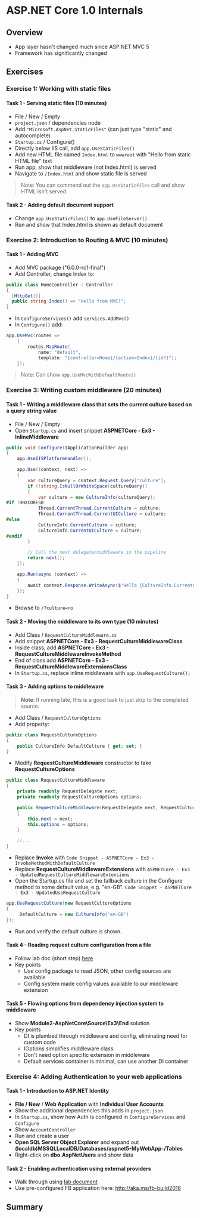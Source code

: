 # ASP.NET Core 1.0 Internals #
## Overview ##
* App layer hasn't changed much since ASP.NET MVC 5
* Framework has significantly changed

## Exercises ##
### Exercise 1: Working with static files ###
#### Task 1 - Serving static files (10 minutes) ####
* File / New / Empty
* `project.json` / dependencies node
* Add `"Microsoft.AspNet.StaticFiles"` (can just type "static" and autocomplete)
* `Startup.cs` / Configure()
* Directly below IIS call, add `app.UseStaticFiles()`
* Add new HTML file named `Index.html` to `wwwroot` with "Hello from static HTML file" text
* Run app, show that middleware (not Index.html) is served
* Navigate to `/Index.html` and show static file is served
 > Note: You can commend out the `app.UseStaticFiles` call and show HTML isn't served

#### Task 2 - Adding default document support ####
* Change `app.UseStaticFiles()` to `app.UseFileServer()`
* Run and show that Index.html is shown as default document

### Exercise 2: Introduction to Routing & MVC (10 minutes) ###
#### Task 1 - Adding MVC ####
* Add MVC package ("6.0.0-rc1-final")
* Add Controller, change Index to:

```csharp
public class HomeController : Controller
{
  [HttpGet()]
  public string Index() => "Hello from MVC!";
}
```

* In `ConfigureServices()` add `services.AddMvc()`
* In `Configure()` add:

```csharp
app.UseMvc(routes =>
	{
		routes.MapRoute(
			name: "default",
			template: "{controller=Home}/{action=Index}/{id?}");
	});
```
> Note: Can show `app.UseMvcWithDefaultRoute()`

### Exercise 3: Writing custom middleware (20 minutes) ###
#### Task 1 - Writing a middleware class that sets the current culture based on a query string value ####
* File / New / Empty
* Open `Startup.cs` and insert snippet **ASPNETCore - Ex3 - InlineMiddleware**

```csharp
public void Configure(IApplicationBuilder app)
{
    app.UseIISPlatformHandler();

    app.Use((context, next) =>
    {
        var cultureQuery = context.Request.Query["culture"];
        if (!string.IsNullOrWhiteSpace(cultureQuery))
        {
            var culture = new CultureInfo(cultureQuery);
#if !DNXCORE50
            Thread.CurrentThread.CurrentCulture = culture;
            Thread.CurrentThread.CurrentUICulture = culture;
#else
            CultureInfo.CurrentCulture = culture;
            CultureInfo.CurrentUICulture = culture;
#endif
        }

        // Call the next delegate/middleware in the pipeline
        return next();
    });

    app.Run(async (context) =>
    {
        await context.Response.WriteAsync($"Hello {CultureInfo.CurrentCulture.DisplayName}");
    });
}
```

* Browse to `/?culture=no`

#### Task 2 - Moving the middleware to its own type (10 minutes) ####
* Add Class / `RequestCultureMiddleware.cs`
* Add snippet **ASPNETCore - Ex3 - RequestCultureMiddlewareClass**
* Inside class, add **ASPNETCore - Ex3 - RequestCultureMiddlewareInvokeMethod**
* End of class add **ASPNETCore - Ex3 - RequestCultureMiddlewareExtensionsClass**
* In `Startup.cs`, replace inline middleware with `app.UseRequestCulture();`

#### Task 3 - Adding options to middleware ####

> **Note**: If running late, this is a good task to just skip to the completed source.

* Add Class / `RequestCultureOptions`
* Add property:

```csharp
public class RequestCultureOptions
{
	public CultureInfo DefaultCulture { get; set; }
}
```
* Modify **RequestCultureMiddleware** constructor to take **RequestCultureOptions**

```csharp
public class RequestCultureMiddleware
{
    private readonly RequestDelegate next;
    private readonly RequestCultureOptions options;

    public RequestCultureMiddleware(RequestDelegate next, RequestCultureOptions options)
    {
        this.next = next;
        this.options = options;
    }

    //...
}
```

* Replace **Invoke** with `Code Snippet - ASPNETCore - Ex3 - InvokeMethodWithDefaultCulture`
* Replace **RequestCultureMiddlewareExtensions** with `ASPNETCore - Ex3 - UpdatedRequestCultureMiddlewareExtensions`
* Open the Startup.cs file and set the fallback culture in the Configure method to some default value, e.g. "en-GB". `Code Snippet - ASPNETCore - Ex3 - UpdatedUseRequestCulture`

```csharp
app.UseRequestCulture(new RequestCultureOptions
{
     DefaultCulture = new CultureInfo("en-GB")
});
```
* Run and verify the default culture is shown.

#### Task 4 - Reading request culture configuration from a file ####
* Follow lab doc (short step) [here](/Module2-AspNetCore/README.md#task-4---reading-request-culture-configuration-from-a-file)
* Key points
  * Use config package to read JSON, other config sources are available
  * Config system made config values available to our middleware extension

#### Task 5 - Flowing options from dependency injection system to middleware ####
* Show **Module2-AspNetCore\Source\Ex3\End** solution
* Key points
  * DI is plumbed through middleware and config, eliminating need for custom code
  * IOptions simplifies middleware class
  * Don't need option specific extension in middleware
  * Default services container is minimal, can use another DI container

### Exercise 4: Adding Authentication to your web applications ###
#### Task 1 - Introduction to ASP.NET Identity ####
* **File / New** / **Web Application** with **Individual User Accounts**
* Show the additional dependencies this adds in `project.json`
* In `Startup.cs`, show how Auth is configured in `ConfigureServices` and `Configure`
* Show `AccountController`
* Run and create a user
* **Open SQL Server Object Explorer** and expand out **(localdb)MSSQLLocalDB/Databases/aspnet5-MyWebApp-/Tables**
* Right-click on **dbo.AspNetUsers** and show data

#### Task 2 - Enabling authentication using external providers ####
* Walk through using [lab document](/Module2-AspNetCore/README.md#task-2---enabling-authentication-using-external-providers)
* Use pre-configured FB application here: http://aka.ms/fb-build2016

## Summary ##
